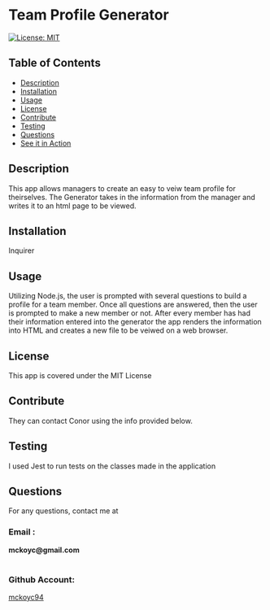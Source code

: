 # Team Profile Generator
  [![License: MIT](https://img.shields.io/badge/License-MIT-yellow.svg)](https://opensource.org/licenses/MIT)
  
  ## Table of Contents
  * [Description](#description)
  * [Installation](#installation)
  * [Usage](#usage)
  * [License](#license)
  * [Contribute](#contribute)
  * [Testing](#testing)
  * [Questions](#questions)
  * [See it in Action](https://youtu.be/dgYpw4DZDBo)
    
  ## Description
  <p> This app allows managers to create an easy to veiw team profile for theirselves. The Generator takes in the information from the manager and writes it to an html page to be viewed. </p>
  
  ## Installation
  <p> Inquirer </p>

  ## Usage
  <p> Utilizing Node.js, the user is prompted with several questions to build a profile for a team member. Once all questions are answered, then the user is prompted to make a new member or not. After every member has had their information entered into the generator the app renders the information into HTML and creates a new file to be veiwed on a web browser.  </p>

  ## License
  <p> This app is covered under the MIT License </p>
  
  ## Contribute
  <p> They can contact Conor using the info provided below. </p>

  ## Testing
  <p> I used Jest to run tests on the classes made in the application </p>

  ## Questions
  <p> For any questions, contact me at </p>
  <h3> Email : </h3>
  <strong>mckoyc@gmail.com</strong>
  <br></br>
  <h3> Github Account:</h3>
  
  
  [mckoyc94](https://github.com/mckoyc94)




